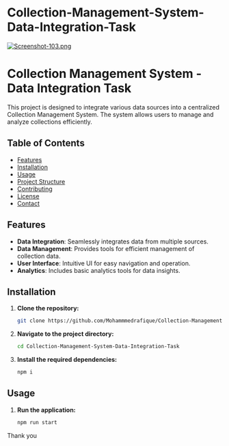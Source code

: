 ﻿# Collection-Management-System-Data-Integration-Task
[![Screenshot-103.png](https://i.postimg.cc/rF91Hzcp/Screenshot-103.png)](https://postimg.cc/ppp5hWmN)

# Collection Management System - Data Integration Task

This project is designed to integrate various data sources into a centralized Collection Management System. The system allows users to manage and analyze collections efficiently.

## Table of Contents

- [Features](#features)
- [Installation](#installation)
- [Usage](#usage)
- [Project Structure](#project-structure)
- [Contributing](#contributing)
- [License](#license)
- [Contact](#contact)

## Features

- **Data Integration**: Seamlessly integrates data from multiple sources.
- **Data Management**: Provides tools for efficient management of collection data.
- **User Interface**: Intuitive UI for easy navigation and operation.
- **Analytics**: Includes basic analytics tools for data insights.

## Installation

1. **Clone the repository:**

    ```bash
    git clone https://github.com/Mohammmedrafique/Collection-Management-System-Data-Integration-Task.git
    ```

2. **Navigate to the project directory:**

    ```bash
    cd Collection-Management-System-Data-Integration-Task
    ```

3. **Install the required dependencies:**

    ```bash
    npm i
    ```

## Usage

1. **Run the application:**

    ```bash
    npm run start
     ```


Thank you 


